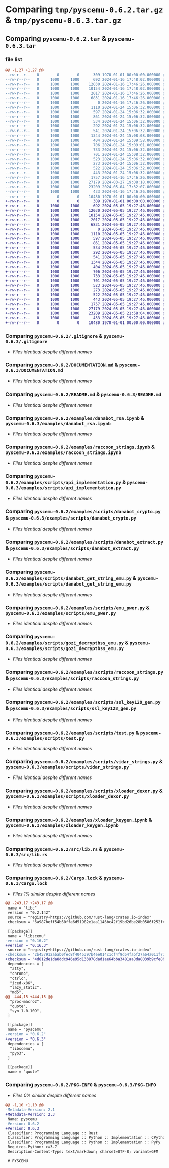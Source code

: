 # Comparing `tmp/pyscemu-0.6.2.tar.gz` & `tmp/pyscemu-0.6.3.tar.gz`

## Comparing `pyscemu-0.6.2.tar` & `pyscemu-0.6.3.tar`

### file list

```diff
@@ -1,27 +1,27 @@
--rw-r--r--   0        0        0      309 1970-01-01 00:00:00.000000 pyscemu-0.6.2/Cargo.toml
--rw-r--r--   0     1000     1000      692 2024-01-16 17:48:02.000000 pyscemu-0.6.2/.gitignore
--rw-r--r--   0     1000     1000    12030 2024-01-16 17:46:26.000000 pyscemu-0.6.2/DOCUMENTATION.md
--rw-r--r--   0     1000     1000    10154 2024-01-16 17:48:02.000000 pyscemu-0.6.2/README.md
--rw-r--r--   0     1000     1000     2017 2024-01-16 17:46:26.000000 pyscemu-0.6.2/examples/danabot_rsa.ipynb
--rw-r--r--   0     1000     1000     6831 2024-01-16 17:46:26.000000 pyscemu-0.6.2/examples/raccoon_strings.ipynb
--rw-r--r--   0     1000     1000        0 2024-01-16 17:46:26.000000 pyscemu-0.6.2/examples/scripts/.ipynb_checkpoints/test-checkpoint.py
--rw-r--r--   0     1000     1000     1110 2024-01-24 15:06:32.000000 pyscemu-0.6.2/examples/scripts/api_implementation.py
--rw-r--r--   0     1000     1000      597 2024-01-24 15:06:32.000000 pyscemu-0.6.2/examples/scripts/danabot_crypto.py
--rw-r--r--   0     1000     1000      861 2024-01-24 15:06:32.000000 pyscemu-0.6.2/examples/scripts/danabot_extract.py
--rw-r--r--   0     1000     1000      534 2024-01-24 15:06:32.000000 pyscemu-0.6.2/examples/scripts/danabot_get_string_emu.py
--rw-r--r--   0     1000     1000      292 2024-01-24 15:06:32.000000 pyscemu-0.6.2/examples/scripts/danabot_int_deobfus_emu.py
--rw-r--r--   0     1000     1000      541 2024-01-24 15:06:32.000000 pyscemu-0.6.2/examples/scripts/emu_pwer.py
--rw-r--r--   0     1000     1000     1344 2024-01-24 15:08:08.000000 pyscemu-0.6.2/examples/scripts/gozi_decryptbss_emu.py
--rw-r--r--   0     1000     1000      404 2024-01-24 15:09:58.000000 pyscemu-0.6.2/examples/scripts/gozi_dga.py
--rw-r--r--   0     1000     1000      706 2024-01-24 15:09:01.000000 pyscemu-0.6.2/examples/scripts/raccoon_strings.py
--rw-r--r--   0     1000     1000      733 2024-01-24 15:06:32.000000 pyscemu-0.6.2/examples/scripts/ssl_key128_gen.py
--rw-r--r--   0     1000     1000      701 2024-01-24 15:08:32.000000 pyscemu-0.6.2/examples/scripts/test.py
--rw-r--r--   0     1000     1000      523 2024-01-24 15:06:32.000000 pyscemu-0.6.2/examples/scripts/vidar_strings.py
--rw-r--r--   0     1000     1000      273 2024-01-24 15:06:32.000000 pyscemu-0.6.2/examples/scripts/vidar_strings2.py
--rw-r--r--   0     1000     1000      522 2024-01-24 15:06:32.000000 pyscemu-0.6.2/examples/scripts/xloader_dexor.py
--rw-r--r--   0     1000     1000      443 2024-01-24 15:06:32.000000 pyscemu-0.6.2/examples/scripts/xloader_keygen.py
--rw-r--r--   0     1000     1000     1757 2024-01-16 17:46:26.000000 pyscemu-0.6.2/examples/xloader_keygen.ipynb
--rw-r--r--   0     1000     1000    27179 2024-03-27 19:08:18.000000 pyscemu-0.6.2/src/lib.rs
--rw-r--r--   0     1000     1000    23209 2024-05-04 17:32:07.000000 pyscemu-0.6.2/Cargo.lock
--rw-r--r--   0     1000     1000      433 2024-01-16 17:46:26.000000 pyscemu-0.6.2/pyproject.toml
--rw-r--r--   0        0        0    10480 1970-01-01 00:00:00.000000 pyscemu-0.6.2/PKG-INFO
+-rw-r--r--   0        0        0      309 1970-01-01 00:00:00.000000 pyscemu-0.6.3/Cargo.toml
+-rw-r--r--   0     1000     1000      692 2024-05-05 19:27:46.000000 pyscemu-0.6.3/.gitignore
+-rw-r--r--   0     1000     1000    12030 2024-05-05 19:27:46.000000 pyscemu-0.6.3/DOCUMENTATION.md
+-rw-r--r--   0     1000     1000    10154 2024-05-05 19:27:46.000000 pyscemu-0.6.3/README.md
+-rw-r--r--   0     1000     1000     2017 2024-05-05 19:27:46.000000 pyscemu-0.6.3/examples/danabot_rsa.ipynb
+-rw-r--r--   0     1000     1000     6831 2024-05-05 19:27:46.000000 pyscemu-0.6.3/examples/raccoon_strings.ipynb
+-rw-r--r--   0     1000     1000        0 2024-05-05 19:27:46.000000 pyscemu-0.6.3/examples/scripts/.ipynb_checkpoints/test-checkpoint.py
+-rw-r--r--   0     1000     1000     1110 2024-05-05 19:27:46.000000 pyscemu-0.6.3/examples/scripts/api_implementation.py
+-rw-r--r--   0     1000     1000      597 2024-05-05 19:27:46.000000 pyscemu-0.6.3/examples/scripts/danabot_crypto.py
+-rw-r--r--   0     1000     1000      861 2024-05-05 19:27:46.000000 pyscemu-0.6.3/examples/scripts/danabot_extract.py
+-rw-r--r--   0     1000     1000      534 2024-05-05 19:27:46.000000 pyscemu-0.6.3/examples/scripts/danabot_get_string_emu.py
+-rw-r--r--   0     1000     1000      292 2024-05-05 19:27:46.000000 pyscemu-0.6.3/examples/scripts/danabot_int_deobfus_emu.py
+-rw-r--r--   0     1000     1000      541 2024-05-05 19:27:46.000000 pyscemu-0.6.3/examples/scripts/emu_pwer.py
+-rw-r--r--   0     1000     1000     1344 2024-05-05 19:27:46.000000 pyscemu-0.6.3/examples/scripts/gozi_decryptbss_emu.py
+-rw-r--r--   0     1000     1000      404 2024-05-05 19:27:46.000000 pyscemu-0.6.3/examples/scripts/gozi_dga.py
+-rw-r--r--   0     1000     1000      706 2024-05-05 19:27:46.000000 pyscemu-0.6.3/examples/scripts/raccoon_strings.py
+-rw-r--r--   0     1000     1000      733 2024-05-05 19:27:46.000000 pyscemu-0.6.3/examples/scripts/ssl_key128_gen.py
+-rw-r--r--   0     1000     1000      701 2024-05-05 19:27:46.000000 pyscemu-0.6.3/examples/scripts/test.py
+-rw-r--r--   0     1000     1000      523 2024-05-05 19:27:46.000000 pyscemu-0.6.3/examples/scripts/vidar_strings.py
+-rw-r--r--   0     1000     1000      273 2024-05-05 19:27:46.000000 pyscemu-0.6.3/examples/scripts/vidar_strings2.py
+-rw-r--r--   0     1000     1000      522 2024-05-05 19:27:46.000000 pyscemu-0.6.3/examples/scripts/xloader_dexor.py
+-rw-r--r--   0     1000     1000      443 2024-05-05 19:27:46.000000 pyscemu-0.6.3/examples/scripts/xloader_keygen.py
+-rw-r--r--   0     1000     1000     1757 2024-05-05 19:27:46.000000 pyscemu-0.6.3/examples/xloader_keygen.ipynb
+-rw-r--r--   0     1000     1000    27179 2024-05-05 19:27:46.000000 pyscemu-0.6.3/src/lib.rs
+-rw-r--r--   0     1000     1000    23209 2024-05-05 21:58:04.000000 pyscemu-0.6.3/Cargo.lock
+-rw-r--r--   0     1000     1000      433 2024-05-05 19:27:46.000000 pyscemu-0.6.3/pyproject.toml
+-rw-r--r--   0        0        0    10480 1970-01-01 00:00:00.000000 pyscemu-0.6.3/PKG-INFO
```

### Comparing `pyscemu-0.6.2/.gitignore` & `pyscemu-0.6.3/.gitignore`

 * *Files identical despite different names*

### Comparing `pyscemu-0.6.2/DOCUMENTATION.md` & `pyscemu-0.6.3/DOCUMENTATION.md`

 * *Files identical despite different names*

### Comparing `pyscemu-0.6.2/README.md` & `pyscemu-0.6.3/README.md`

 * *Files identical despite different names*

### Comparing `pyscemu-0.6.2/examples/danabot_rsa.ipynb` & `pyscemu-0.6.3/examples/danabot_rsa.ipynb`

 * *Files identical despite different names*

### Comparing `pyscemu-0.6.2/examples/raccoon_strings.ipynb` & `pyscemu-0.6.3/examples/raccoon_strings.ipynb`

 * *Files identical despite different names*

### Comparing `pyscemu-0.6.2/examples/scripts/api_implementation.py` & `pyscemu-0.6.3/examples/scripts/api_implementation.py`

 * *Files identical despite different names*

### Comparing `pyscemu-0.6.2/examples/scripts/danabot_crypto.py` & `pyscemu-0.6.3/examples/scripts/danabot_crypto.py`

 * *Files identical despite different names*

### Comparing `pyscemu-0.6.2/examples/scripts/danabot_extract.py` & `pyscemu-0.6.3/examples/scripts/danabot_extract.py`

 * *Files identical despite different names*

### Comparing `pyscemu-0.6.2/examples/scripts/danabot_get_string_emu.py` & `pyscemu-0.6.3/examples/scripts/danabot_get_string_emu.py`

 * *Files identical despite different names*

### Comparing `pyscemu-0.6.2/examples/scripts/emu_pwer.py` & `pyscemu-0.6.3/examples/scripts/emu_pwer.py`

 * *Files identical despite different names*

### Comparing `pyscemu-0.6.2/examples/scripts/gozi_decryptbss_emu.py` & `pyscemu-0.6.3/examples/scripts/gozi_decryptbss_emu.py`

 * *Files identical despite different names*

### Comparing `pyscemu-0.6.2/examples/scripts/raccoon_strings.py` & `pyscemu-0.6.3/examples/scripts/raccoon_strings.py`

 * *Files identical despite different names*

### Comparing `pyscemu-0.6.2/examples/scripts/ssl_key128_gen.py` & `pyscemu-0.6.3/examples/scripts/ssl_key128_gen.py`

 * *Files identical despite different names*

### Comparing `pyscemu-0.6.2/examples/scripts/test.py` & `pyscemu-0.6.3/examples/scripts/test.py`

 * *Files identical despite different names*

### Comparing `pyscemu-0.6.2/examples/scripts/vidar_strings.py` & `pyscemu-0.6.3/examples/scripts/vidar_strings.py`

 * *Files identical despite different names*

### Comparing `pyscemu-0.6.2/examples/scripts/xloader_dexor.py` & `pyscemu-0.6.3/examples/scripts/xloader_dexor.py`

 * *Files identical despite different names*

### Comparing `pyscemu-0.6.2/examples/xloader_keygen.ipynb` & `pyscemu-0.6.3/examples/xloader_keygen.ipynb`

 * *Files identical despite different names*

### Comparing `pyscemu-0.6.2/src/lib.rs` & `pyscemu-0.6.3/src/lib.rs`

 * *Files identical despite different names*

### Comparing `pyscemu-0.6.2/Cargo.lock` & `pyscemu-0.6.3/Cargo.lock`

 * *Files 1% similar despite different names*

```diff
@@ -243,17 +243,17 @@
 name = "libc"
 version = "0.2.142"
 source = "registry+https://github.com/rust-lang/crates.io-index"
 checksum = "6a987beff54b60ffa6d51982e1aa1146bc42f19bd26be28b0586f252fccf5317"
 
 [[package]]
 name = "libscemu"
-version = "0.16.2"
+version = "0.16.3"
 source = "registry+https://github.com/rust-lang/crates.io-index"
-checksum = "2b457912abab0fec8f4045397b4ee014c1cf4f9d54fabf27a64a011f774af0f1"
+checksum = "4d812de1da8ddc946e95d133878dad1ae64bba3481aa8da8039b9cfe8b5badc0"
 dependencies = [
  "atty",
  "chrono",
  "ctrlc",
  "iced-x86",
  "lazy_static",
  "md5",
@@ -444,15 +444,15 @@
  "proc-macro2",
  "quote",
  "syn 1.0.109",
 ]
 
 [[package]]
 name = "pyscemu"
-version = "0.6.2"
+version = "0.6.3"
 dependencies = [
  "libscemu",
  "pyo3",
 ]
 
 [[package]]
 name = "quote"
```

### Comparing `pyscemu-0.6.2/PKG-INFO` & `pyscemu-0.6.3/PKG-INFO`

 * *Files 0% similar despite different names*

```diff
@@ -1,10 +1,10 @@
-Metadata-Version: 2.1
+Metadata-Version: 2.3
 Name: pyscemu
-Version: 0.6.2
+Version: 0.6.3
 Classifier: Programming Language :: Rust
 Classifier: Programming Language :: Python :: Implementation :: CPython
 Classifier: Programming Language :: Python :: Implementation :: PyPy
 Requires-Python: >=3.7
 Description-Content-Type: text/markdown; charset=UTF-8; variant=GFM
 
 # PYSCEMU
```

